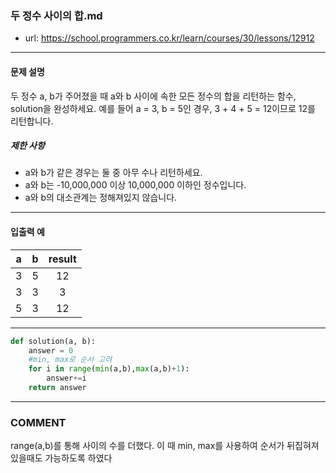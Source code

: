 ### 두 정수 사이의 합.md

 - url: https://school.programmers.co.kr/learn/courses/30/lessons/12912
 
 --------
 
#### 문제 설명
두 정수 a, b가 주어졌을 때 a와 b 사이에 속한 모든 정수의 합을 리턴하는 함수, solution을 완성하세요.
예를 들어 a = 3, b = 5인 경우, 3 + 4 + 5 = 12이므로 12를 리턴합니다.

##### 제한 사항
 - a와 b가 같은 경우는 둘 중 아무 수나 리턴하세요.
 - a와 b는 -10,000,000 이상 10,000,000 이하인 정수입니다.
 - a와 b의 대소관계는 정해져있지 않습니다.
 
--------
 
#### 입출력 예
|a|b|result|
|:---:|:---:|:---:|
|3|5|12|
|3|3|3|
|5|3|12|
 
--------

```python
def solution(a, b):
    answer = 0
    #min, max로 순서 고려
    for i in range(min(a,b),max(a,b)+1):
        answer+=i
    return answer
```

------
### COMMENT
range(a,b)를 통해 사이의 수를 더했다. 이 때 min, max를 사용하여 순서가 뒤집혀져있을때도 가능하도록 하였다



